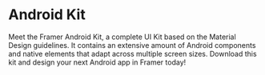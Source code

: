 # Android Kit

Meet the Framer Android Kit, a complete UI Kit based on the Material Design guidelines. It contains an extensive amount of Android components and native elements that adapt across multiple screen sizes. Download this kit and design your next Android app in Framer today!

